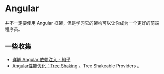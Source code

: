 Angular
===

并不一定要使用 Angular 框架，但是学习它的架构可以让你成为一个更好的前端程序员。

## 一些收集

- [详解 Angular 依赖注入 - 知乎](https://zhuanlan.zhihu.com/p/113299696)
- [Angular性能优化：Tree Shaking](https://limeii.github.io/2019/08/angular-tree-shaking/) 。Tree Shakeable Providers 。


